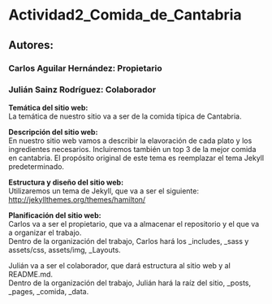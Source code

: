 # Actividad2_Comida_de_Cantabria
## Autores:
### Carlos Aguilar Hernández: Propietario
### Julián Sainz Rodríguez: Colaborador

**Temática del sitio web:**  
La temática de nuestro sitio va a ser de la comida típica de Cantabria.

**Descripción del sitio web:**  
En nuestro sitio web vamos a describir la elavoración de cada plato y los ingredientes necesarios.
Incluiremos también un top 3 de la mejor comida en cantabria.
El propósito original de este tema es reemplazar el tema Jekyll predeterminado. 

**Estructura y diseño del sitio web:**  
Utilizaremos un tema de Jekyll, que va a ser el siguiente: http://jekyllthemes.org/themes/hamilton/

**Planificación del sitio web:**  
Carlos va a ser el propietario, que va a almacenar el repositorio y el que va a organizar el trabajo.  
Dentro de la organización del trabajo, Carlos hará los _includes, _sass y assets/css, assets/img, _Layouts.  

Julián va a ser el colaborador, que dará estructura al sitio web y al README.md.  
Dentro de la organización del trabajo, Julián hará la raíz del sitio, _posts, _pages, _comida, _data.


